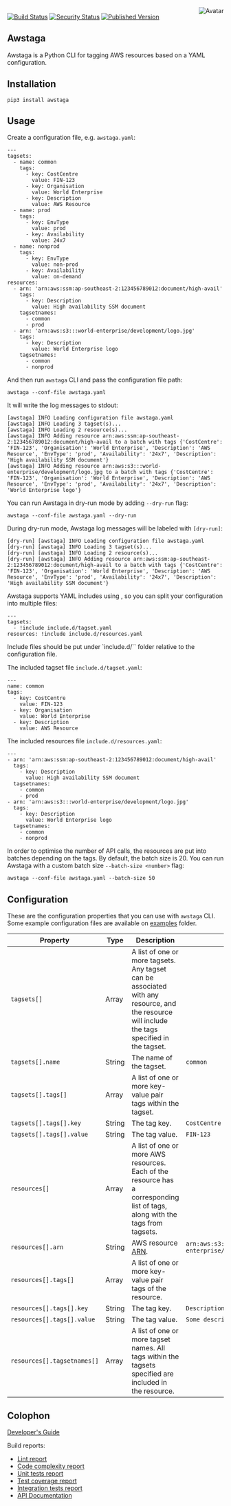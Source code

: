 <img align="right" src="https://raw.github.com/cliffano/awstaga/main/avatar.jpg" alt="Avatar"/>

[![Build Status](https://github.com/cliffano/awstaga/workflows/CI/badge.svg)](https://github.com/cliffano/awstaga/actions?query=workflow%3ACI)
[![Security Status](https://snyk.io/test/github/cliffano/awstaga/badge.svg)](https://snyk.io/test/github/cliffano/awstaga)
[![Published Version](https://img.shields.io/pypi/v/awstaga.svg)](https://pypi.python.org/pypi/awstaga)
<br/>

Awstaga
-------

Awstaga is a Python CLI for tagging AWS resources based on a YAML configuration.

Installation
------------

    pip3 install awstaga

Usage
-----

Create a configuration file, e.g. `awstaga.yaml`:

    ---
    tagsets:
      - name: common
        tags:
          - key: CostCentre
            value: FIN-123
          - key: Organisation
            value: World Enterprise
          - key: Description
            value: AWS Resource
      - name: prod
        tags:
          - key: EnvType
            value: prod
          - key: Availability
            value: 24x7
      - name: nonprod
        tags:
          - key: EnvType
            value: non-prod
          - key: Availability
            value: on-demand
    resources:
      - arn: 'arn:aws:ssm:ap-southeast-2:123456789012:document/high-avail'
        tags:
          - key: Description
            value: High availability SSM document
        tagsetnames:
          - common
          - prod
      - arn: 'arn:aws:s3:::world-enterprise/development/logo.jpg'
        tags:
          - key: Description
            value: World Enterprise logo
        tagsetnames:
          - common
          - nonprod

And then run `awstaga` CLI and pass the configuration file path:

    awstaga --conf-file awstaga.yaml

It will write the log messages to stdout:

    [awstaga] INFO Loading configuration file awstaga.yaml
    [awstaga] INFO Loading 3 tagset(s)...
    [awstaga] INFO Loading 2 resource(s)...
    [awstaga] INFO Adding resource arn:aws:ssm:ap-southeast-2:123456789012:document/high-avail to a batch with tags {'CostCentre': 'FIN-123', 'Organisation': 'World Enterprise', 'Description': 'AWS Resource', 'EnvType': 'prod', 'Availability': '24x7', 'Description': 'High availability SSM document'}
    [awstaga] INFO Adding resource arn:aws:s3:::world-enterprise/development/logo.jpg to a batch with tags {'CostCentre': 'FIN-123', 'Organisation': 'World Enterprise', 'Description': 'AWS Resource', 'EnvType': 'prod', 'Availability': '24x7', 'Description': 'World Enterprise logo'}

You can run Awstaga in dry-run mode by adding `--dry-run` flag:

    awstaga --conf-file awstaga.yaml --dry-run

During dry-run mode, Awstaga log messages will be labeled with `[dry-run]`:

    [dry-run] [awstaga] INFO Loading configuration file awstaga.yaml
    [dry-run] [awstaga] INFO Loading 3 tagset(s)...
    [dry-run] [awstaga] INFO Loading 2 resource(s)...
    [dry-run] [awstaga] INFO Adding resource arn:aws:ssm:ap-southeast-2:123456789012:document/high-avail to a batch with tags {'CostCentre': 'FIN-123', 'Organisation': 'World Enterprise', 'Description': 'AWS Resource', 'EnvType': 'prod', 'Availability': '24x7', 'Description': 'High availability SSM document'}

Awstaga supports YAML includes using , so you can split your configuration into multiple files:

    ---
    tagsets:
      - !include include.d/tagset.yaml
    resources: !include include.d/resources.yaml

Include files should be put under `include.d/`` folder relative to the configuration file.

The included tagset file `include.d/tagset.yaml`:

    ---
    name: common
    tags:
      - key: CostCentre
        value: FIN-123
      - key: Organisation
        value: World Enterprise
      - key: Description
        value: AWS Resource

The included resources file `include.d/resources.yaml`:

    ---
    - arn: 'arn:aws:ssm:ap-southeast-2:123456789012:document/high-avail'
      tags:
        - key: Description
          value: High availability SSM document
      tagsetnames:
        - common
        - prod
    - arn: 'arn:aws:s3:::world-enterprise/development/logo.jpg'
      tags:
        - key: Description
          value: World Enterprise logo
      tagsetnames:
        - common
        - nonprod

In order to optimise the number of API calls, the resources are put into batches depending on the tags. By default, the batch size is 20.
You can run Awstaga with a custom batch size `--batch-size <number>` flag:

    awstaga --conf-file awstaga.yaml --batch-size 50

Configuration
-------------

These are the configuration properties that you can use with `awstaga` CLI.
Some example configuration files are available on [examples](examples) folder.

| Property | Type | Description | Example |
|----------|------|-------------|---------|
| `tagsets[]` | Array | A list of one or more tagsets. Any tagset can be associated with any resource, and the resource will include the tags specified in the tagset. | |
| `tagsets[].name` | String | The name of the tagset. | `common` |
| `tagsets[].tags[]` | Array | A list of one or more key-value pair tags within the tagset. | |
| `tagsets[].tags[].key` | String | The tag key. | `CostCentre` |
| `tagsets[].tags[].value` | String | The tag value. | `FIN-123` |
| `resources[]` | Array | A list of one or more AWS resources. Each of the resource has a corresponding list of tags, along with the tags from tagsets. | |
| `resources[].arn` | String | AWS resource [ARN](https://docs.aws.amazon.com/IAM/latest/UserGuide/reference-arns.html). | `arn:aws:s3:::world-enterprise/development/logo.jpg` |
| `resources[].tags[]` | Array | A list of one or more key-value pair tags of the resource. | |
| `resources[].tags[].key` | String | The tag key. | `Description` |
| `resources[].tags[].value` | String | The tag value. | `Some description` |
| `resources[].tagsetnames[]` | Array | A list of one or more tagset names. All tags within the tagsets specified are included in the resource. | |

Colophon
--------

[Developer's Guide](https://cliffano.github.io/developers_guide.html#python)

Build reports:

* [Lint report](https://cliffano.github.io/awstaga/lint/pylint/index.html)
* [Code complexity report](https://cliffano.github.io/awstaga/complexity/wily/index.html)
* [Unit tests report](https://cliffano.github.io/awstaga/test/pytest/index.html)
* [Test coverage report](https://cliffano.github.io/awstaga/coverage/coverage/index.html)
* [Integration tests report](https://cliffano.github.io/awstaga/test-integration/pytest/index.html)
* [API Documentation](https://cliffano.github.io/awstaga/doc/sphinx/index.html)
